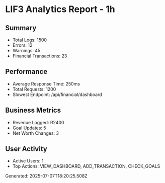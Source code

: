 # LIF3 Analytics Report - 1h

## Summary
- Total Logs: 1500
- Errors: 12
- Warnings: 45
- Financial Transactions: 23

## Performance
- Average Response Time: 250ms
- Total Requests: 1200
- Slowest Endpoint: /api/financial/dashboard

## Business Metrics
- Revenue Logged: R2400
- Goal Updates: 5
- Net Worth Changes: 3

## User Activity
- Active Users: 1
- Top Actions: VIEW_DASHBOARD, ADD_TRANSACTION, CHECK_GOALS

Generated: 2025-07-07T18:20:25.508Z
